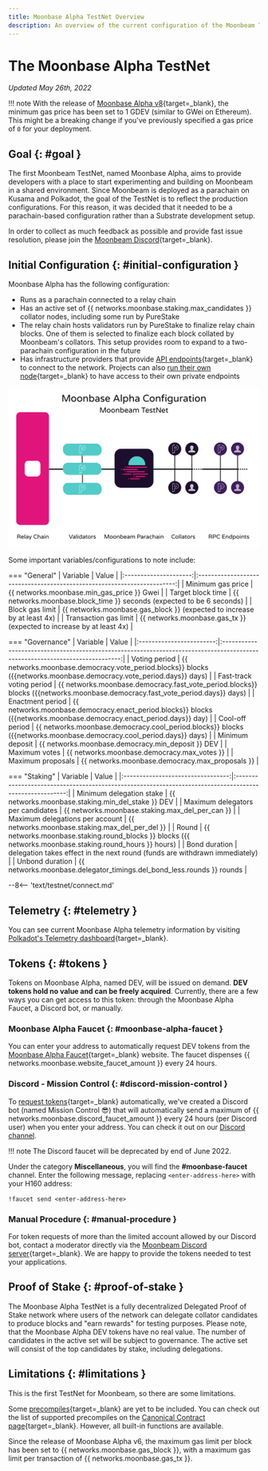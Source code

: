 ```yaml
---
title: Moonbase Alpha TestNet Overview
description: An overview of the current configuration of the Moonbeam TestNet, Moonbase Alpha, and information on how to start building on it using Solidity.
---
```


# The Moonbase Alpha TestNet

_Updated May 26th, 2022_

!!! note
    With the release of [Moonbase Alpha v8](https://github.com/PureStake/moonbeam/releases/tag/v0.8.0){target=_blank}, the minimum gas price has been set to 1 GDEV (similar to GWei on Ethereum). This might be a breaking change if you've previously specified a gas price of `0` for your deployment.

## Goal {: #goal } 

The first Moonbeam TestNet, named Moonbase Alpha, aims to provide developers with a place to start experimenting and building on Moonbeam in a shared environment. Since Moonbeam is deployed as a parachain on Kusama and Polkadot, the goal of the TestNet is to reflect the production configurations. For this reason, it was decided that it needed to be a parachain-based configuration rather than a Substrate development setup.

In order to collect as much feedback as possible and provide fast issue resolution, please join the [Moonbeam Discord](https://discord.gg/PfpUATX){target=_blank}.

## Initial Configuration {: #initial-configuration } 

Moonbase Alpha has the following configuration:

 - Runs as a parachain connected to a relay chain
 - Has an active set of {{ networks.moonbase.staking.max_candidates }} collator nodes, including some run by PureStake
 - The relay chain hosts validators run by PureStake to finalize relay chain blocks. One of them is selected to finalize each block collated by Moonbeam's collators. This setup provides room to expand to a two-parachain configuration in the future
 - Has infrastructure providers that provide [API endpoints](/builders/get-started/endpoints/){target=_blank} to connect to the network. Projects can also [run their own node](/node-operators/networks/run-a-node/){target=_blank} to have access to their own private endpoints

![TestNet Diagram](/images/learn/platform/networks/moonbase-diagram-v7.png)

Some important variables/configurations to note include:

=== "General"
    |       Variable        |                                  Value                                  |
    |:---------------------:|:-----------------------------------------------------------------------:|
    |   Minimum gas price   |               {{ networks.moonbase.min_gas_price }} Gwei                |
    |   Target block time   |  {{ networks.moonbase.block_time }} seconds (expected to be 6 seconds)  |
    |    Block gas limit    | {{ networks.moonbase.gas_block }} (expected to increase by at least 4x) |
    | Transaction gas limit |  {{ networks.moonbase.gas_tx }} (expected to increase by at least 4x)   |

=== "Governance"
    |         Variable         |                                                            Value                                                             |
    |:------------------------:|:----------------------------------------------------------------------------------------------------------------------------:|
    |      Voting period       |      {{ networks.moonbase.democracy.vote_period.blocks}} blocks ({{networks.moonbase.democracy.vote_period.days}} days)      |
    | Fast-track voting period | {{ networks.moonbase.democracy.fast_vote_period.blocks}} blocks ({{networks.moonbase.democracy.fast_vote_period.days}} days) |
    |     Enactment period     |     {{ networks.moonbase.democracy.enact_period.blocks}} blocks ({{networks.moonbase.democracy.enact_period.days}} day)      |
    |     Cool-off period      |      {{ networks.moonbase.democracy.cool_period.blocks}} blocks ({{networks.moonbase.democracy.cool_period.days}} days)      |
    |     Minimum deposit      |                                      {{ networks.moonbase.democracy.min_deposit }} DEV                                       |
    |      Maximum votes       |                                         {{ networks.moonbase.democracy.max_votes }}                                          |
    |    Maximum proposals     |                                       {{ networks.moonbase.democracy.max_proposals }}                                        |

=== "Staking"
    |             Variable              |                                                  Value                                                  |
    |:---------------------------------:|:-------------------------------------------------------------------------------------------------------:|
    |     Minimum delegation stake      |                            {{ networks.moonbase.staking.min_del_stake }} DEV                            |
    | Maximum delegators per candidates |                             {{ networks.moonbase.staking.max_del_per_can }}                             |
    |  Maximum delegations per account  |                             {{ networks.moonbase.staking.max_del_per_del }}                             |
    |               Round               | {{ networks.moonbase.staking.round_blocks }} blocks ({{ networks.moonbase.staking.round_hours }} hours) |
    |           Bond duration           |               delegation takes effect in the next round (funds are withdrawn immediately)               |
    |          Unbond duration          |                  {{ networks.moonbase.delegator_timings.del_bond_less.rounds }} rounds                  |

--8<-- 'text/testnet/connect.md'

## Telemetry {: #telemetry } 

You can see current Moonbase Alpha telemetry information by visiting [Polkadot's Telemetry dashboard](https://telemetry.polkadot.io/#list/0x91bc6e169807aaa54802737e1c504b2577d4fafedd5a02c10293b1cd60e39527){target=_blank}.

## Tokens {: #tokens } 

Tokens on Moonbase Alpha, named DEV, will be issued on demand. **DEV tokens hold no value and can be freely acquired**. Currently, there are a few ways you can get access to this token: through the Moonbase Alpha Faucet, a Discord bot, or manually.

### Moonbase Alpha Faucet {: #moonbase-alpha-faucet }

You can enter your address to automatically request DEV tokens from the [Moonbase Alpha Faucet](https://apps.moonbeam.network/moonbase-alpha/faucet/){target=_blank} website. The faucet dispenses {{ networks.moonbase.website_faucet_amount }} every 24 hours.

### Discord - Mission Control {: #discord-mission-control } 

To [request tokens](/builders/get-started/networks/moonbase/#get-tokens/){target=_blank} automatically, we've created a Discord bot (named Mission Control :sunglasses:) that will automatically send a maximum of {{ networks.moonbase.discord_faucet_amount }} every 24 hours (per Discord user) when you enter your address. You can check it out on our [Discord channel](https://discord.gg/PfpUATX).
 
!!! note
    The Discord faucet will be deprecated by end of June 2022.

Under the category **Miscellaneous**, you will find the **#moonbase-faucet** channel. Enter the following message, replacing `<enter-address-here>` with your H160 address:
 
```
!faucet send <enter-address-here>
```

### Manual Procedure {: #manual-procedure } 

For token requests of more than the limited account allowed by our Discord bot, contact a moderator directly via the [Moonbeam Discord server](https://discord.gg/PfpUATX){target=_blank}. We are happy to provide the tokens needed to test your applications.

## Proof of Stake {: #proof-of-stake } 

The Moonbase Alpha TestNet is a fully decentralized Delegated Proof of Stake network where users of the network can delegate collator candidates to produce blocks and "earn rewards" for testing purposes. Please note, that the Moonbase Alpha DEV tokens have no real value. The number of candidates in the active set will be subject to governance. The active set will consist of the top candidates by stake, including delegations.

## Limitations {: #limitations } 

This is the first TestNet for Moonbeam, so there are some limitations.

Some [precompiles](https://docs.klaytn.com/smart-contract/precompiled-contracts){target=_blank} are yet to be included. You can check out the list of supported precompiles on the [Canonical Contract page](/builders/build/canonical-contracts/precompiles/){target=_blank}. However, all built-in functions are available.

Since the release of Moonbase Alpha v6, the maximum gas limit per block has been set to {{ networks.moonbase.gas_block }}, with a maximum gas limit per transaction of {{ networks.moonbase.gas_tx }}.
